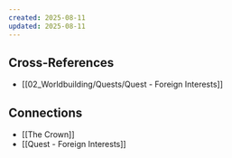 ```yaml
---
created: 2025-08-11
updated: 2025-08-11
---
```




## Cross-References

- [[02_Worldbuilding/Quests/Quest - Foreign Interests]]


## Connections

- [[The Crown]]
- [[Quest - Foreign Interests]]
